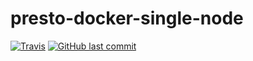 # presto-docker-single-node

[![Travis](https://travis-ci.org/OlegGorj/presto-docker-single-node.svg?branch=master)](https://travis-ci.org/OlegGorj/presto-docker-single-node)
[![GitHub last commit](https://img.shields.io/github/last-commit/google/skia.svg?branch=master)](https://travis-ci.org/OlegGorj/presto-docker-single-node)

